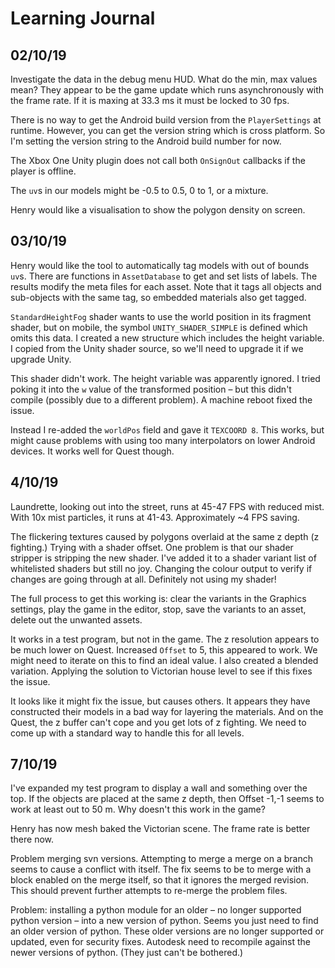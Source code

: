 # Learning Journal

## 02/10/19

Investigate the data in the debug menu HUD. What do the min, max values mean? They appear to be the game update which runs asynchronously with the frame rate. If it is maxing at 33.3 ms it must be locked to 30 fps.

There is no way to get the Android build version from the `PlayerSettings` at runtime. However, you can get the version string which is cross platform. So I'm setting the version string to the Android build number for now.

The Xbox One Unity plugin does not call both `OnSignOut` callbacks if the player is offline.

The `uv`s in our models might be -0.5 to 0.5, 0 to 1, or a mixture.

Henry would like a visualisation to show the polygon density on screen.

## 03/10/19

Henry would like the tool to automatically tag models with out of bounds `uv`s. There are functions in `AssetDatabase` to get and set lists of labels. The results modify the meta files for each asset. Note that it tags all objects and sub-objects with the same tag, so embedded materials also get tagged.

`StandardHeightFog` shader wants to use the world position in its fragment shader, but on mobile, the symbol `UNITY_SHADER_SIMPLE` is defined which omits this data. I created a new structure which includes the height variable. I copied from the Unity shader source, so we'll need to upgrade it if we upgrade Unity.

This shader didn't work. The height variable was apparently ignored. I tried poking it into the `w` value of the transformed position – but this didn't compile (possibly due to a different problem). A machine reboot fixed the issue.

Instead I re-added the `worldPos` field and gave it `TEXCOORD 8`. This works, but might cause problems with using too many interpolators on lower Android devices. It works well for Quest though.

## 4/10/19

Laundrette, looking out into the street, runs at 45-47 FPS with reduced mist. With 10x mist particles, it runs at 41-43. Approximately ~4 FPS saving.

The flickering textures caused by polygons overlaid at the same z depth (z fighting.) Trying with a shader offset. One problem is that our shader stripper is stripping the new shader. I've added it to a shader variant list of whitelisted shaders but still no joy. Changing the colour output to verify if changes are going through at all. Definitely not using my shader!

The full process to get this working is: clear the variants in the Graphics settings, play the game in the editor, stop, save the variants to an asset, delete out the unwanted assets.

It works in a test program, but not in the game. The z resolution appears to be much lower on Quest. Increased `Offset` to 5, this appeared to work. We might need to iterate on this to find an ideal value. I also created a blended variation. Applying the solution to Victorian house level to see if this fixes the issue.

It looks like it might fix the issue, but causes others. It appears they have constructed their models in a bad way for layering the materials. And on the Quest, the z buffer can't cope and you get lots of z fighting. We need to come up with a standard way to handle this for all levels.

## 7/10/19

I've expanded my test program to display a wall and something over the top. If the objects are placed at the same z depth, then Offset -1,-1 seems to work at least out to 50 m. Why doesn't this work in the game?

Henry has now mesh baked the Victorian scene. The frame rate is better there now.

Problem merging svn versions. Attempting to merge a merge on a branch seems to cause a conflict with itself. The fix seems to be to merge with a block enabled on the merge itself, so that it ignores the merged revision. This should prevent further attempts to re-merge the problem files.

Problem: installing a python module for an older – no longer supported python version – into a new version of python. Seems you just need to find an older version of python. These older versions are no longer supported or updated, even for security fixes. Autodesk need to recompile against the newer versions of python. (They just can't be bothered.)
